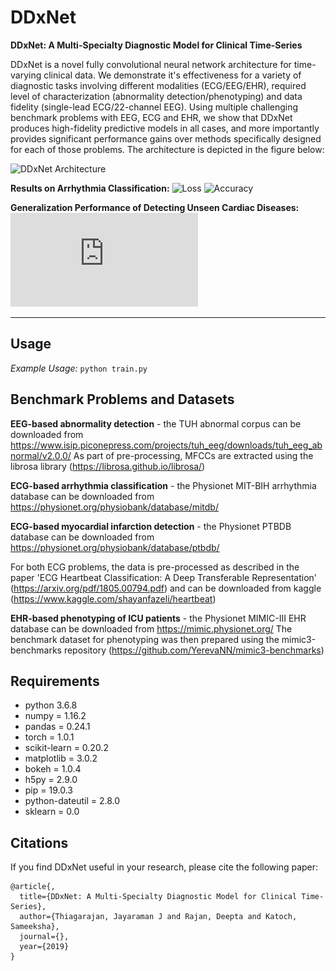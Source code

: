 # DDxNet
**DDxNet: A Multi-Specialty Diagnostic Model for Clinical Time-Series**

DDxNet is a novel fully convolutional neural network architecture for time-varying clinical data. We demonstrate it's effectiveness for a variety of diagnostic tasks involving different modalities (ECG/EEG/EHR), required level of characterization (abnormality detection/phenotyping) and data fidelity (single-lead ECG/22-channel EEG). Using multiple challenging benchmark problems with EEG, ECG and EHR, we show that DDxNet produces high-fidelity predictive models in all cases, and more importantly provides significant performance gains over methods specifically designed for each of those problems. The architecture is depicted in the figure below:
<!-- ## DDxNet Architecture and Performance -->
![DDxNet Architecture](https://github.com/Drajan/DDxNet/blob/master/figures/arch.jpg)

**Results on Arrhythmia Classification:**
![Loss](https://github.com/Drajan/DDxNet/blob/master/figures/mit_loss.jpg)
![Accuracy](https://github.com/Drajan/DDxNet/blob/master/figures/mit_acc.jpg)

**Generalization Performance of Detecting Unseen Cardiac Diseases:**
![Accuracy](https://github.com/Drajan/DDxNet/blob/master/figures/incart.pdf)

-----
## Usage

*Example Usage:*
``python train.py``


## Benchmark Problems and Datasets

**EEG-based abnormality detection** - the TUH abnormal corpus can be downloaded from https://www.isip.piconepress.com/projects/tuh_eeg/downloads/tuh_eeg_abnormal/v2.0.0/
As part of pre-processing, MFCCs are extracted using the librosa library (https://librosa.github.io/librosa/)

**ECG-based arrhythmia classification** - the Physionet MIT-BIH arrhythmia database can be downloaded from https://physionet.org/physiobank/database/mitdb/

**ECG-based myocardial infarction detection** - the Physionet PTBDB database can be downloaded from https://physionet.org/physiobank/database/ptbdb/

For both ECG problems, the data is pre-processed as described in the paper 'ECG Heartbeat Classification: A Deep Transferable
Representation' (https://arxiv.org/pdf/1805.00794.pdf) and can be downloaded from kaggle (https://www.kaggle.com/shayanfazeli/heartbeat)

**EHR-based phenotyping of ICU patients** - the Physionet MIMIC-III EHR database can be downloaded from https://mimic.physionet.org/
The benchmark dataset for phenotyping was then prepared using the mimic3-benchmarks repository (https://github.com/YerevaNN/mimic3-benchmarks)


## Requirements
* python 3.6.8
* numpy = 1.16.2
* pandas = 0.24.1
* torch = 1.0.1
* scikit-learn = 0.20.2
* matplotlib = 3.0.2
* bokeh = 1.0.4
* h5py = 2.9.0
* pip = 19.0.3
* python-dateutil = 2.8.0
* sklearn = 0.0


## Citations

If you find DDxNet useful in your research, please cite the following paper:
```
@article{,
  title={DDxNet: A Multi-Specialty Diagnostic Model for Clinical Time-Series},
  author={Thiagarajan, Jayaraman J and Rajan, Deepta and Katoch, Sameeksha},
  journal={},
  year={2019}
}
```
